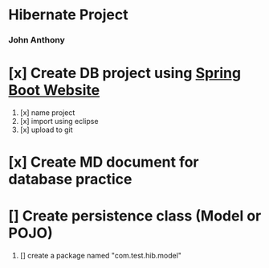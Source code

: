<h1>Hibernate Project</h1>
<h3>John Anthony</h3>

# [x] Create DB project using [Spring Boot Website](https://start.spring.io/)

1. [x] name project
2. [x] import using eclipse
3. [x] upload to git

# [x] Create MD document for database practice

# [] Create persistence class (Model or POJO)

1. [] create a package named "com.test.hib.model"
